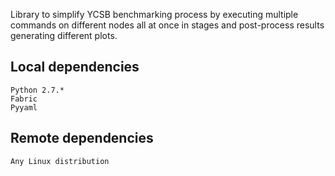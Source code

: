Library to simplify YCSB benchmarking process by executing multiple commands on different nodes all at once in stages
and post-process results generating different plots.

Local dependencies
------------------
    Python 2.7.*
    Fabric  
    Pyyaml

Remote dependencies
--------------------
    Any Linux distribution
